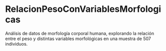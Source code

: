 # RelacionPesoConVariablesMorfologicas
Análisis de datos de morfología corporal humana, explorando la relación entre el peso y distintas variables morfológicas en una muestra de 507 individuos.
